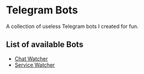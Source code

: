 # Telegram Bots

A collection of useless Telegram bots I created for fun.

## List of available Bots

- [Chat Watcher](chat_watcher)
- [Service Watcher](service_watcher)
